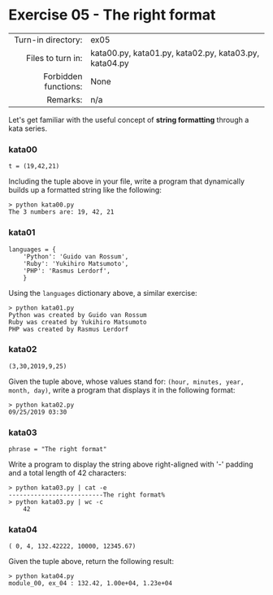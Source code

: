 # Exercise 05 - The right format

|                         |                    |
| -----------------------:| ------------------ |
|   Turn-in directory:    |  ex05              |
|   Files to turn in:     |  kata00.py, kata01.py, kata02.py, kata03.py, kata04.py |
|   Forbidden functions:  |  None              |
|   Remarks:              |  n/a               |

Let's get familiar with the useful concept of **string formatting** through a kata series.

### kata00

```
t = (19,42,21)
```

Including the tuple above in your file, write a program that dynamically builds up a formatted string like the following:

```console
> python kata00.py
The 3 numbers are: 19, 42, 21
```

### kata01

```
languages = {
    'Python': 'Guido van Rossum',
    'Ruby': 'Yukihiro Matsumoto',
    'PHP': 'Rasmus Lerdorf',
    }
```

Using the `languages` dictionary above, a similar exercise:

```console
> python kata01.py
Python was created by Guido van Rossum
Ruby was created by Yukihiro Matsumoto
PHP was created by Rasmus Lerdorf
```

### kata02

```
(3,30,2019,9,25)
```

Given the tuple above, whose values stand for: `(hour, minutes, year, month, day)`, write a program that displays it in the following format:

```console
> python kata02.py
09/25/2019 03:30
```

### kata03

```
phrase = "The right format"
```

Write a program to display the string above right-aligned with '-' padding and a total length of 42 characters:

```console
> python kata03.py | cat -e
--------------------------The right format%
> python kata03.py | wc -c
    42
```

### kata04

```
( 0, 4, 132.42222, 10000, 12345.67)
```

Given the tuple above, return the following result:

```console
> python kata04.py
module_00, ex_04 : 132.42, 1.00e+04, 1.23e+04
```
